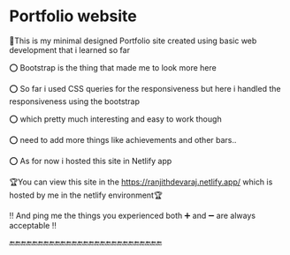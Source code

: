 # Portfolio website 
:pushpin:This is my minimal designed Portfolio site created using basic web development that i learned so far

:o: Bootstrap is the thing that made me to look more here

:o: So far i used CSS queries for the responsiveness but here i handled the responsiveness using the bootstrap

:o: which pretty much interesting and easy to work though

:o: need to add more things like achievements and other bars..

:o: As for now i hosted this site in Netlify app

:trophy:You can view this site in the https://ranjithdevaraj.netlify.app/ which is hosted by me in the netlify environment:trophy:

:bangbang: And ping me the things you experienced both :heavy_plus_sign: and :heavy_minus_sign:  are always acceptable :bangbang:

:end::end::end::end::end::end::end::end::end::end::end::end::end::end::end::end::end::end::end::end::end::end::end::end::end::end::end:
